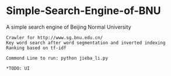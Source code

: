 # Simple-Search-Engine-of-BNU
A simple search engine of Beijing Normal University
    
    Crawler for http://www.sg.bnu.edu.cn/
    Key word search after word segmentation and inverted indexing
    Ranking based on tf-idf
    
    Commond Line to run: python jieba_li.py 
    
    *TODO: UI 

